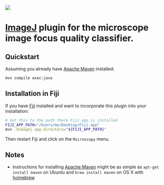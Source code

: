 [![](https://travis-ci.org/fiji/microscope-image-quality.svg?branch=master)](https://travis-ci.org/fiji/microscope-image-quality)

# [ImageJ](https://imagej.net) plugin for the microscope image focus quality classifier.

## Quickstart

Assuming you already have [Apache Maven](https://maven.apache.org) installed:

```sh
mvn compile exec:java
```

## Installation in Fiji

If you have [Fiji](http://fiji.sc) installed and want to incorporate this plugin
into your installation:

```sh
# Set this to the path there Fiji.app is installed
FIJI_APP_PATH="/Users/me/Desktop/Fiji.app"
mvn -Dimagej.app.directory="${FIJI_APP_PATH}"
```

Then restart Fiji and click on the `Microscopy` menu.

## Notes

-   Instructions for installing [Apache Maven](https://maven.apache.org) might
    be as simple as `apt-get install maven` on Ubuntu and `brew install maven`
    on OS X with [homebrew](https://brew.sh)
